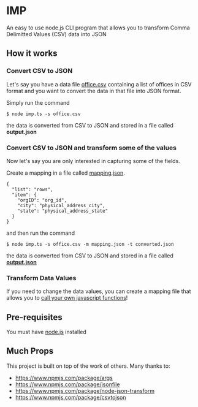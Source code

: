 # IMP
An easy to use node.js CLI program that allows you to transform Comma Delimitted Values (CSV) data into JSON

## How it works

### Convert CSV to JSON
Let's say you have a data file <a href="https://raw.githubusercontent.com/cgadvisors/imp/master/office.csv">office.csv</a> containing a list of offices in CSV format and you want to convert the data in that file into JSON format.

Simply run the command

```
$ node imp.ts -s office.csv
```
the data is converted from CSV to JSON and stored in a file called **output.json**

### Convert CSV to JSON and transform some of the values 
Now let's say you are only interested in capturing some of the fields. 

Create a mapping in a file called <a href="https://raw.githubusercontent.com/cgadvisors/imp/master/mapping.json">mapping.json</a>. 

```
{
  "list": "rows",
  "item": {
    "orgID": "org_id",
    "city": "physical_address_city",
    "state": "physical_address_state"
  }
}
```

and then run the command

```
$ node imp.ts -s office.csv -m mapping.json -t converted.json
```

the data is converted from CSV to JSON and stored in a file called **<a href="https://raw.githubusercontent.com/cgadvisors/imp/master/output.json">output.json</a>**

### Transform Data Values
If you need to change the data values, you can create a mapping file that allows you to <a href="https://www.npmjs.com/package/node-json-transform">call your own javascript functions</a>!

## Pre-requisites
You must have <a href="https://nodejs.org">node.js</a> installed

## Much Props

This project is built on top of the work of others. Many thanks to: 

* https://www.npmjs.com/package/args
* https://www.npmjs.com/package/jsonfile
* https://www.npmjs.com/package/node-json-transform
* https://www.npmjs.com/package/csvtojson
